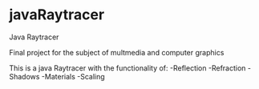# javaRaytracer
Java Raytracer

Final project for the subject of multmedia and computer graphics

This is a java Raytracer with the functionality of:
-Reflection
-Refraction
-Shadows
-Materials
-Scaling
